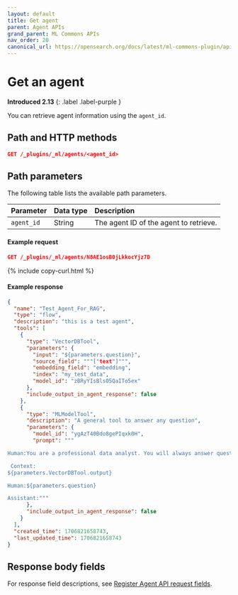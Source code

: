```yaml
---
layout: default
title: Get agent
parent: Agent APIs
grand_parent: ML Commons APIs
nav_order: 20
canonical_url: https://opensearch.org/docs/latest/ml-commons-plugin/api/agent-apis/get-agent/
---
```


# Get an agent
**Introduced 2.13**
{: .label .label-purple }

You can retrieve agent information using the `agent_id`.

## Path and HTTP methods

```json
GET /_plugins/_ml/agents/<agent_id>
```

## Path parameters

The following table lists the available path parameters. 

| Parameter | Data type | Description |
| :--- | :--- | :--- |
| `agent_id` | String | The agent ID of the agent to retrieve. |


#### Example request

```json
GET /_plugins/_ml/agents/N8AE1osB0jLkkocYjz7D
```
{% include copy-curl.html %}

#### Example response

```json
{
  "name": "Test_Agent_For_RAG",
  "type": "flow",
  "description": "this is a test agent",
  "tools": [
    {
      "type": "VectorDBTool",
      "parameters": {
        "input": "${parameters.question}",
        "source_field": """["text"]""",
        "embedding_field": "embedding",
        "index": "my_test_data",
        "model_id": "zBRyYIsBls05QaITo5ex"
      },
      "include_output_in_agent_response": false
    },
    {
      "type": "MLModelTool",
      "description": "A general tool to answer any question",
      "parameters": {
        "model_id": "ygAzT40Bdo8gePIqxk0H",
        "prompt": """

Human:You are a professional data analyst. You will always answer question based on the given context first. If the answer is not directly shown in the context, you will analyze the data and find the answer. If you don't know the answer, just say don't know. 

 Context:
${parameters.VectorDBTool.output}

Human:${parameters.question}

Assistant:"""
      },
      "include_output_in_agent_response": false
    }
  ],
  "created_time": 1706821658743,
  "last_updated_time": 1706821658743
}
```

## Response body fields

For response field descriptions, see [Register Agent API request fields]({{site.url}}{{site.baseurl}}/ml-commons-plugin/api/agent-apis/register-agent#request-body-fields).